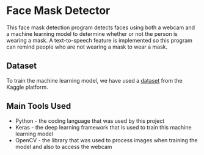# Face Mask Detector
This face mask detection program detects faces using both a webcam and a machine learning model to determine whether or not the person is wearing a mask. A text-to-speech feature is implemented so this program can remind people who are not wearing a mask to wear a mask. 

## Dataset
To train the machine learning model, we have used a [dataset](www.kaggle.com/dataset/9737b9841a2073b4872bea55968787b6a5b7c44c0f3f2b5c6ba008435c2f2cdf) from the Kaggle platform.

## Main Tools Used
- Python - the coding language that was used by this project
- Keras - the deep learning framework that is used to train this machine learning model
- OpenCV - the library that was used to process images when training the model and also to access the webcam
